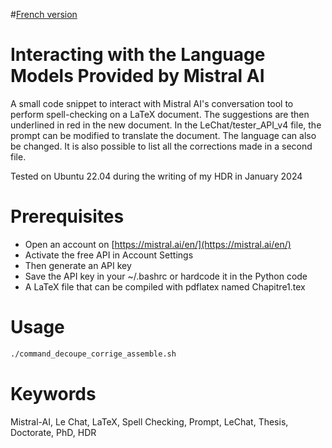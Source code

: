 #[French version](README.md)

# Interacting with the Language Models Provided by Mistral AI

A small code snippet to interact with Mistral AI's conversation tool to perform spell-checking on a LaTeX document. The suggestions are then underlined in red in the new document. In the LeChat/tester_API_v4 file, the prompt can be modified to translate the document. The language can also be changed. It is also possible to list all the corrections made in a second file.

Tested on Ubuntu 22.04 during the writing of my HDR in January 2024

# Prerequisites

- Open an account on [https://mistral.ai/en/](https://mistral.ai/en/)
- Activate the free API in Account Settings
- Then generate an API key
- Save the API key in your ~/.bashrc or hardcode it in the Python code
- A LaTeX file that can be compiled with pdflatex named Chapitre1.tex

# Usage

```bash
./command_decoupe_corrige_assemble.sh
```



# Keywords

Mistral-AI, Le Chat, LaTeX, Spell Checking, Prompt, LeChat, Thesis, Doctorate, PhD, HDR